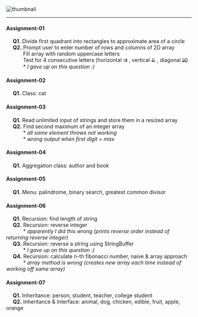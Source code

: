 ![thumbnail](https://i.ibb.co/871wH3f/CSC-230-Thumbnail.png)
<hr>

#### Assignment-01
&emsp; **Q1.** Divide first quadrant into rectangles to approximate area of a circle <br>
&emsp; **Q2.** Prompt user to enter number of rows and columns of 2D array <br>
&emsp;&emsp;&emsp; Fill array with random uppercase letters <br>
&emsp;&emsp;&emsp; Test for 4 consecutive letters (horizontal ⇉ , vertical ⇊ , diagonal **⤩**) <br>
&emsp;&emsp;&emsp; * *I gave up on this question :)*

#### Assignment-02
&emsp; **Q1.** Class: cat

#### Assignment-03
&emsp; **Q1.** Read unlimited input of strings and store them in a resized array <br>
&emsp; **Q2.** Find second maximum of an integer array <br>
&emsp;&emsp;&emsp; * *all same element throws not working* <br>
&emsp;&emsp;&emsp; * *wrong output when first digit = max* <br>

#### Assignment-04
&emsp; **Q1.** Aggregation class: author and book

#### Assignment-05
&emsp; **Q1.** Menu: palindrome, binary search, greatest common divisor

#### Assignment-06
&emsp; **Q1.** Recursion: find length of string <br>
&emsp; **Q2.** Recursion: reverse integer <br>
&emsp;&emsp;&emsp; * *apparently I did this wrong (prints reverse order instead of returning reverse integer)* <br>
&emsp; **Q3.** Recursion: reverse a string using StringBuffer <br>
&emsp;&emsp;&emsp; * *I gave up on this question :)* <br>
&emsp; **Q4.** Recursion: calculate n-th fibonacci number, naive & array approach <br>
&emsp;&emsp;&emsp; * *array method is wrong (creates new array each time instead of working off same array)* <br>

#### Assignment-07
&emsp; **Q1.** Inheritance: person, student, teacher, college student <br>
&emsp; **Q2.** Inheritance & Interface: animal, dog, chicken, edible, fruit, apple, orange 
